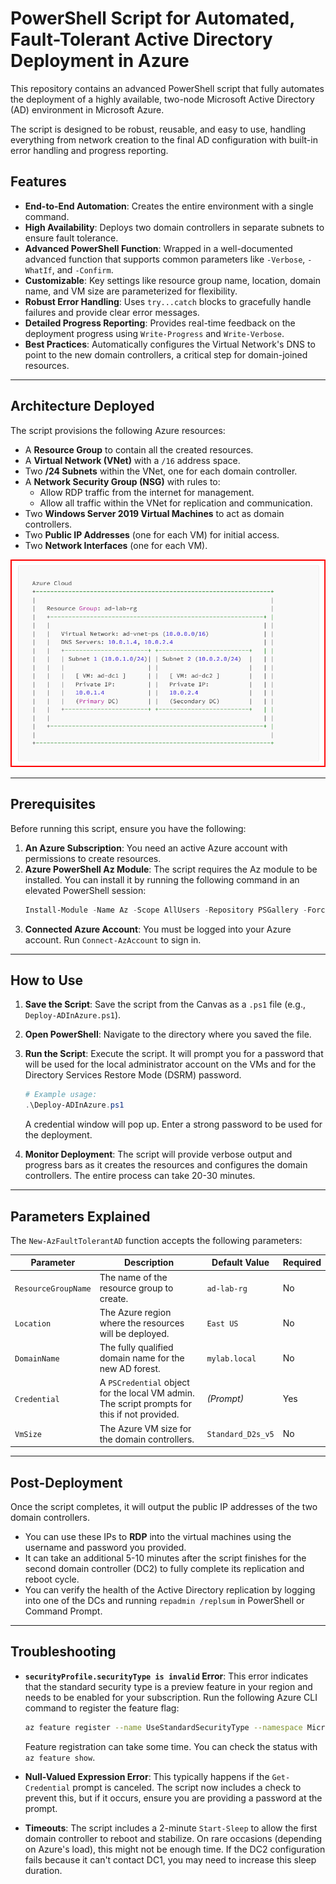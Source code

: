 # PowerShell Script for Automated, Fault-Tolerant Active Directory Deployment in Azure

This repository contains an advanced PowerShell script that fully automates the deployment of a highly available, two-node Microsoft Active Directory (AD) environment in Microsoft Azure.

The script is designed to be robust, reusable, and easy to use, handling everything from network creation to the final AD configuration with built-in error handling and progress reporting.

## Features

-   **End-to-End Automation**: Creates the entire environment with a single command.
-   **High Availability**: Deploys two domain controllers in separate subnets to ensure fault tolerance.
-   **Advanced PowerShell Function**: Wrapped in a well-documented advanced function that supports common parameters like `-Verbose`, `-WhatIf`, and `-Confirm`.
-   **Customizable**: Key settings like resource group name, location, domain name, and VM size are parameterized for flexibility.
-   **Robust Error Handling**: Uses `try...catch` blocks to gracefully handle failures and provide clear error messages.
-   **Detailed Progress Reporting**: Provides real-time feedback on the deployment progress using `Write-Progress` and `Write-Verbose`.
-   **Best Practices**: Automatically configures the Virtual Network's DNS to point to the new domain controllers, a critical step for domain-joined resources.

---

## Architecture Deployed

The script provisions the following Azure resources:

-   A **Resource Group** to contain all the created resources.
-   A **Virtual Network (VNet)** with a `/16` address space.
-   Two **/24 Subnets** within the VNet, one for each domain controller.
-   A **Network Security Group (NSG)** with rules to:
    -   Allow RDP traffic from the internet for management.
    -   Allow all traffic within the VNet for replication and communication.
-   Two **Windows Server 2019 Virtual Machines** to act as domain controllers.
-   Two **Public IP Addresses** (one for each VM) for initial access.
-   Two **Network Interfaces** (one for each VM).

![Architecture](architecture.png)

---

## Prerequisites

Before running this script, ensure you have the following:

1.  **An Azure Subscription**: You need an active Azure account with permissions to create resources.
2.  **Azure PowerShell Az Module**: The script requires the Az module to be installed. You can install it by running the following command in an elevated PowerShell session:
    ```powershell
    Install-Module -Name Az -Scope AllUsers -Repository PSGallery -Force
    ```
3.  **Connected Azure Account**: You must be logged into your Azure account. Run `Connect-AzAccount` to sign in.

---

## How to Use

1.  **Save the Script**: Save the script from the Canvas as a `.ps1` file (e.g., `Deploy-ADInAzure.ps1`).

2.  **Open PowerShell**: Navigate to the directory where you saved the file.

3.  **Run the Script**: Execute the script. It will prompt you for a password that will be used for the local administrator account on the VMs and for the Directory Services Restore Mode (DSRM) password.

    ```powershell
    # Example usage:
    .\Deploy-ADInAzure.ps1
    ```

    A credential window will pop up. Enter a strong password to be used for the deployment.

4.  **Monitor Deployment**: The script will provide verbose output and progress bars as it creates the resources and configures the domain controllers. The entire process can take 20-30 minutes.

---

## Parameters Explained

The `New-AzFaultTolerantAD` function accepts the following parameters:

| Parameter           | Description                                                                                             | Default Value | Required |
| ------------------- | ------------------------------------------------------------------------------------------------------- | ------------- | -------- |
| `ResourceGroupName` | The name of the resource group to create.                                                               | `ad-lab-rg`   | No       |
| `Location`          | The Azure region where the resources will be deployed.                                                  | `East US`     | No       |
| `DomainName`        | The fully qualified domain name for the new AD forest.                                                  | `mylab.local` | No       |
| `Credential`        | A `PSCredential` object for the local VM admin. The script prompts for this if not provided.              | *(Prompt)* | Yes      |
| `VmSize`            | The Azure VM size for the domain controllers.                                                           | `Standard_D2s_v5` | No       |

---

## Post-Deployment

Once the script completes, it will output the public IP addresses of the two domain controllers.

-   You can use these IPs to **RDP** into the virtual machines using the username and password you provided.
-   It can take an additional 5-10 minutes after the script finishes for the second domain controller (DC2) to fully complete its replication and reboot cycle.
-   You can verify the health of the Active Directory replication by logging into one of the DCs and running `repadmin /replsum` in PowerShell or Command Prompt.

---

## Troubleshooting

-   **`securityProfile.securityType is invalid` Error**: This error indicates that the standard security type is a preview feature in your region and needs to be enabled for your subscription. Run the following Azure CLI command to register the feature flag:
    ```bash
    az feature register --name UseStandardSecurityType --namespace Microsoft.Compute
    ```
    Feature registration can take some time. You can check the status with `az feature show`.

-   **Null-Valued Expression Error**: This typically happens if the `Get-Credential` prompt is canceled. The script now includes a check to prevent this, but if it occurs, ensure you are providing a password at the prompt.

-   **Timeouts**: The script includes a 2-minute `Start-Sleep` to allow the first domain controller to reboot and stabilize. On rare occasions (depending on Azure's load), this might not be enough time. If the DC2 configuration fails because it can't contact DC1, you may need to increase this sleep duration.

